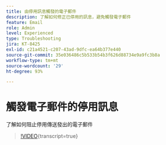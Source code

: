 ```yaml
---
title: 由停用訊息觸發的電子郵件
description: 了解如何修正已停用的訊息，避免觸發電子郵件
feature: Email
role: Admin
level: Experienced
type: Troubleshooting
jira: KT-8425
exl-id: c21a4521-c207-43ad-9dfc-ea64b377e440
source-git-commit: 35e036486c5b533b54b3f626d88734e9a9fc3b8a
workflow-type: tm+mt
source-wordcount: '29'
ht-degree: 93%

---
```


# 觸發電子郵件的停用訊息

了解如何阻止停用傳送發出的電子郵件
>[!VIDEO](https://video.tv.adobe.com/v/335981?quality=12&learn=on){transcript=true}
